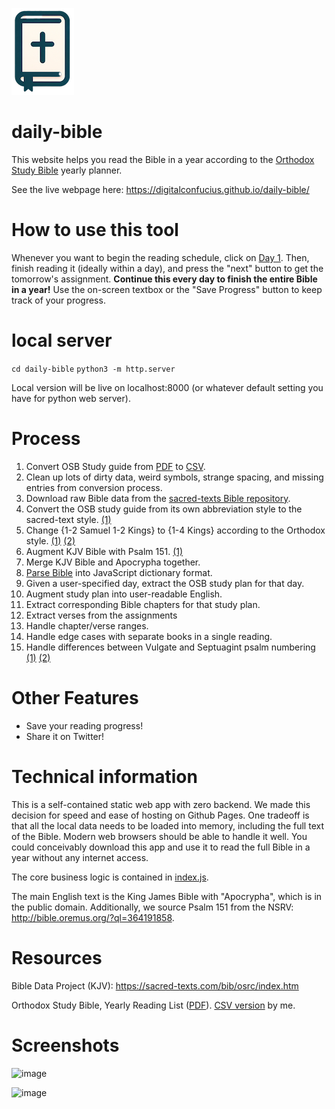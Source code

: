 ![logo](bible_logo.png)

# daily-bible
This website helps you read the Bible in a year according to the [Orthodox Study Bible](https://en.wikipedia.org/wiki/Orthodox_Study_Bible) yearly planner.

See the live webpage here: https://digitalconfucius.github.io/daily-bible/

# How to use this tool
Whenever you want to begin the reading schedule, click on [Day 1](https://digitalconfucius.github.io/daily-bible/index.html?day=1).
Then, finish reading it (ideally within a day), and press the "next" button to get the tomorrow's assignment.
**Continue this every day to finish the entire Bible in a year!**
Use the on-screen textbox or the "Save Progress" button to keep track of your progress. 

# local server

`cd daily-bible`
`python3 -m http.server`

Local version will be live on localhost:8000 (or whatever default setting you have for python web server).

# Process
1) Convert OSB Study guide from [PDF](https://github.com/digitalconfucius/daily-bible/blob/main/raw_data/osb_study_guide.pdf) to [CSV](https://github.com/digitalconfucius/daily-bible/blob/main/raw_data/osb_study_guide.csv).
2) Clean up lots of dirty data, weird symbols, strange spacing, and missing entries from conversion process.
3) Download raw Bible data from the [sacred-texts Bible repository](https://sacred-texts.com/bib/osrc/index.htm).
4) Convert the OSB study guide from its own abbreviation style to the sacred-text style. [(1)](https://github.com/digitalconfucius/daily-bible/commit/d36fd55bea07605b7fa528b8d50f3348969f8836)
5) Change {1-2 Samuel 1-2 Kings} to {1-4 Kings} according to the Orthodox style. [(1)](https://github.com/digitalconfucius/daily-bible/commit/a23370e7d513bb7f53bdb98a261983a7824da4bb) [(2)](https://github.com/digitalconfucius/daily-bible/commit/16db2b3242a2ebc63a6f345c7de4da55a25d7707) 
6) Augment KJV Bible with Psalm 151. [(1)](https://github.com/digitalconfucius/daily-bible/commit/2b22362e3953af38b68f85a48af0842a74eb4a02)
7) Merge KJV Bible and Apocrypha together.
8) [Parse Bible](https://github.com/digitalconfucius/daily-bible/blob/main/raw_data/bible_parser.py) into JavaScript dictionary format.
9) Given a user-specified day, extract the OSB study plan for that day.
10) Augment study plan into user-readable English.
11) Extract corresponding Bible chapters for that study plan.
12) Extract verses from the assignments
13) Handle chapter/verse ranges.
14) Handle edge cases with separate books in a single reading.
15) Handle differences between Vulgate and Septuagint psalm numbering [(1)](http://www.churchofthenativity.net/church-of-the-nativity/orthodoxy/faqs/why-are-your-psalms-numbered-differently-than-in-all-non-orthodox-bibles) [(2)](https://www.oca.org/liturgics/outlines/septuagint-numbering-psalms)

# Other Features
- Save your reading progress!
- Share it on Twitter!

# Technical information
This is a self-contained static web app with zero backend. We made this decision for speed and ease of hosting on Github Pages. One tradeoff is that all the local data needs to be loaded into memory, including the full text of the Bible. Modern web browsers should be able to handle it well. You could conceivably download this app and use it to read the full Bible in a year without any internet access.

The core business logic is contained in [index.js](index.js).

The main English text is the King James Bible with "Apocrypha", which is in the public domain. Additionally, we source Psalm 151 from the NSRV: http://bible.oremus.org/?ql=364191858.

# Resources
Bible Data Project (KJV): https://sacred-texts.com/bib/osrc/index.htm

Orthodox Study Bible, Yearly Reading List ([PDF](https://github.com/digitalconfucius/daily-bible/blob/main/raw_data/osb_study_guide.pdf)). [CSV version](https://github.com/digitalconfucius/daily-bible/blob/main/raw_data/osb_study_guide.csv) by me.

# Screenshots

![image](https://github.com/digitalconfucius/daily-bible/assets/156959605/753b46d9-273f-435e-b8a5-49cdd0a957ce)

![image](https://github.com/digitalconfucius/daily-bible/assets/156959605/edad5408-33e1-4dc9-a18d-4f5b5d53c817)
